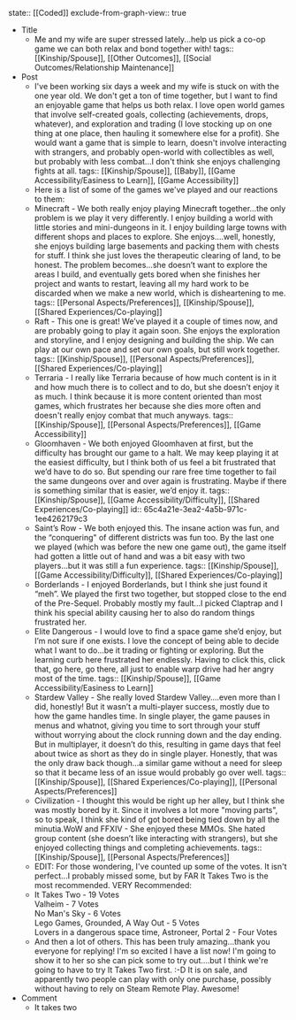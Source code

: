 state:: [[Coded]]
exclude-from-graph-view:: true

- Title
	- Me and my wife are super stressed lately...help us pick a co-op game we can both relax and bond together with!
	  tags:: [[Kinship/Spouse]], [[Other Outcomes]], [[Social Outcomes/Relationship Maintenance]]
- Post
	- I've been working six days a week and my wife is stuck on with the one year old. We don't get a ton of time together, but I want to find an enjoyable game that helps us both relax. I love open world games that involve self-created goals, collecting (achievements, drops, whatever), and exploration and trading (I love stocking up on one thing at one place, then hauling it somewhere else for a profit). She would want a game that is simple to learn, doesn't involve interacting with strangers, and probably open-world with collectibles as well, but probably with less combat...I don't think she enjoys challenging fights at all.
	  tags:: [[Kinship/Spouse]], [[Baby]], [[Game Accessibility/Easiness to Learn]], [[Game Accessibility]]
	- Here is a list of some of the games we've played and our reactions to them:
	- Minecraft - We both really enjoy playing Minecraft together…the only problem is we play it very differently. I enjoy building a world with little stories and mini-dungeons in it. I enjoy building large towns with different shops and places to explore. She enjoys….well, honestly, she enjoys building large basements and packing them with chests for stuff. I think she just loves the therapeutic clearing of land, to be honest. The problem becomes…she doesn’t want to explore the areas I build, and eventually gets bored when she finishes her project and wants to restart, leaving all my hard work to be discarded when we make a new world, which is disheartening to me.
	  tags:: [[Personal Aspects/Preferences]], [[Kinship/Spouse]], [[Shared Experiences/Co-playing]]
	- Raft - This one is great! We’ve played it a couple of times now, and are probably going to play it again soon. She enjoys the exploration and storyline, and I enjoy designing and building the ship. We can play at our own pace and set our own goals, but still work together.
	  tags:: [[Kinship/Spouse]], [[Personal Aspects/Preferences]], [[Shared Experiences/Co-playing]]
	- Terraria - I really like Terraria because of how much content is in it and how much there is to collect and to do, but she doesn’t enjoy it as much. I think because it is more content oriented than most games, which frustrates her because she dies more often and doesn't really enjoy combat that much anyways.
	  tags:: [[Kinship/Spouse]], [[Personal Aspects/Preferences]], [[Game Accessibility]]
	- Gloomhaven - We both enjoyed Gloomhaven at first, but the difficulty has brought our game to a halt. We may keep playing it at the easiest difficulty, but I think both of us feel a bit frustrated that we’d have to do so. But spending our rare free time together to fail the same dungeons over and over again is frustrating. Maybe if there is something similar that is easier, we’d enjoy it.
	  tags:: [[Kinship/Spouse]], [[Game Accessibility/Difficulty]], [[Shared Experiences/Co-playing]]
	  id:: 65c4a21e-3ea2-4a5b-971c-1ee4262179c3
	- Saint’s Row - We both enjoyed this. The insane action was fun, and the “conquering" of different districts was fun too. By the last one we played (which was before the new one game out), the game itself had gotten a little out of hand and was a bit easy with two players...but it was still a fun experience.
	  tags:: [[Kinship/Spouse]], [[Game Accessibility/Difficulty]], [[Shared Experiences/Co-playing]]
	- Borderlands - I enjoyed Borderlands, but I think she just found it “meh”. We played the first two together, but stopped close to the end of the Pre-Sequel. Probably mostly my fault…I picked Claptrap and I think his special ability causing her to also do random things frustrated her.
	- Elite Dangerous - I would love to find a space game she’d enjoy, but I’m not sure if one exists. I love the concept of being able to decide what I want to do…be it trading or fighting or exploring. But the learning curb here frustrated her endlessly. Having to click this, click that, go here, go there, all just to enable warp drive had her angry most of the time.
	  tags:: [[Kinship/Spouse]], [[Game Accessibility/Easiness to Learn]]
	- Stardew Valley - She really loved Stardew Valley….even more than I did, honestly! But it wasn’t a multi-player success, mostly due to how the game handles time. In single player, the game pauses in menus and whatnot, giving you time to sort through your stuff without worrying about the clock running down and the day ending. But in multiplayer, it doesn’t do this, resulting in game days that feel about twice as short as they do in single player. Honestly, that was the only draw back though…a similar game without a need for sleep so that it became less of an issue would probably go over well.
	  tags:: [[Kinship/Spouse]], [[Shared Experiences/Co-playing]], [[Personal Aspects/Preferences]]
	- Civilization - I thought this would be right up her alley, but I think she was mostly bored by it. Since it involves a lot more "moving parts", so to speak, I think she kind of got bored being tied down by all the minutia.WoW and FFXIV - She enjoyed these MMOs. She hated group content (she doesn’t like interacting with strangers), but she enjoyed collecting things and completing achievements.
	  tags:: [[Kinship/Spouse]], [[Personal Aspects/Preferences]]
	- EDIT: For those wondering, I've counted up some of the votes. It isn't perfect...I probably missed some, but by FAR It Takes Two is the most recommended. VERY Recommended:
	- It Takes Two - 19 Votes  
	  Valheim - 7 Votes  
	  No Man's Sky - 6 Votes  
	  Lego Games, Grounded, A Way Out - 5 Votes  
	  Lovers in a dangerous space time, Astroneer, Portal 2 - Four Votes
	- And then a lot of others. This has been truly amazing...thank you everyone for replying! I'm so excited I have a list now! I'm going to show it to her so she can pick some to try out....but I think we're going to have to try It Takes Two first. :-D It is on sale, and apparently two people can play with only one purchase, possibly without having to rely on Steam Remote Play. Awesome!
- Comment
	- It takes two
